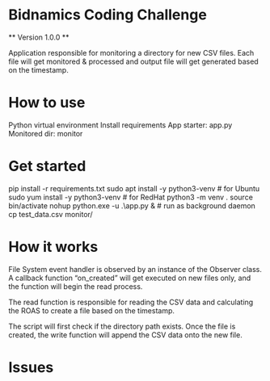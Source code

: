 # Bidnamics Coding Challenge

** Version 1.0.0 **

Application responsible for monitoring a directory for new CSV files. Each file will get monitored & processed and output file will get generated based on the timestamp.

# How to use

Python virtual environment
Install requirements
App starter: app.py
Monitored dir: monitor

# Get started

pip install -r requirements.txt
sudo apt install -y python3-venv # for Ubuntu
sudo yum install -y python3-venv # for RedHat
python3 -m venv .
source bin/activate
nohup python.exe -u .\app.py & # run as background daemon
cp test_data.csv monitor/

# How it works

File System event handler is observed by an instance of the Observer class. A callback function “on_created” will get executed on new files only, and the function will begin the read process.

The read function is responsible for reading the CSV data and calculating the ROAS to create a file based on the timestamp.

The script will first check if the directory path exists. Once the file is created, the write function will append the CSV data onto the new file.

# Issues
